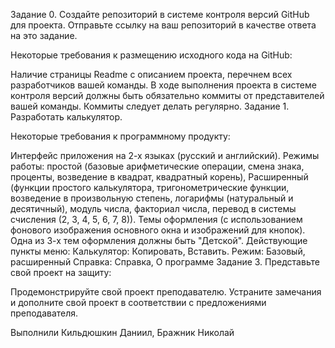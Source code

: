 Задание 0. Создайте репозиторий в системе контроля версий GitHub для проекта. Отправьте ссылку на ваш репозиторий в качестве ответа на это задание.

Некоторые требования к размещению исходного кода на GitHub:

Наличие страницы Readme с описанием проекта, перечнем всех разработчиков вашей команды.
В ходе выполнения проекта в системе контроля версий должны быть обязательно коммиты от представителей вашей команды.
Коммиты следует делать регулярно.
Задание 1. Разработать калькулятор.

Некоторые требования к программному продукту:

Интерфейс приложения на 2-х языках (русский и английский).
Режимы работы: простой (базовые арифметические операции, смена знака, проценты, возведение в квадрат, квадратный корень), Расширенный (функции простого калькулятора, тригонометрические функции, возведение в произвольную степень, логарифмы (натуральный и десятичный), модуль числа, факториал числа, перевод в системы счисления (2, 3, 4, 5, 6, 7, 8)).
Темы оформления (с использованием фонового изображения основного окна и изображений для кнопок). Одна из 3-х тем оформления должны быть "Детской".
Действующие пункты меню:
Калькулятор: Копировать, Вставить.
Режим: Базовый, расширенный
Справка: Справка, О программе
Задание 3. Представьте свой проект на защиту:

Продемонстрируйте свой проект преподавателю.
Устраните замечания и дополните свой проект в соответствии с предложениями преподавателя.

Выполнили Кильдюшкин Даниил, Бражник Николай
